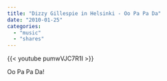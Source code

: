 ```yaml
---
title: "Dizzy Gillespie in Helsinki - Oo Pa Pa Da"
date: "2010-01-25"
categories:
  - "music"
  - "shares"
---
```


{{< youtube pumwVJC7R1I >}}

Oo Pa Pa Da!
